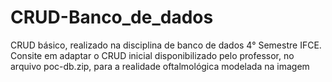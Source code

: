 # CRUD-Banco_de_dados
CRUD básico, realizado na disciplina de banco de dados 4° Semestre IFCE. Consite em adaptar o CRUD inicial disponibilizado pelo professor, no arquivo poc-db.zip, para a realidade oftalmológica modelada na imagem
